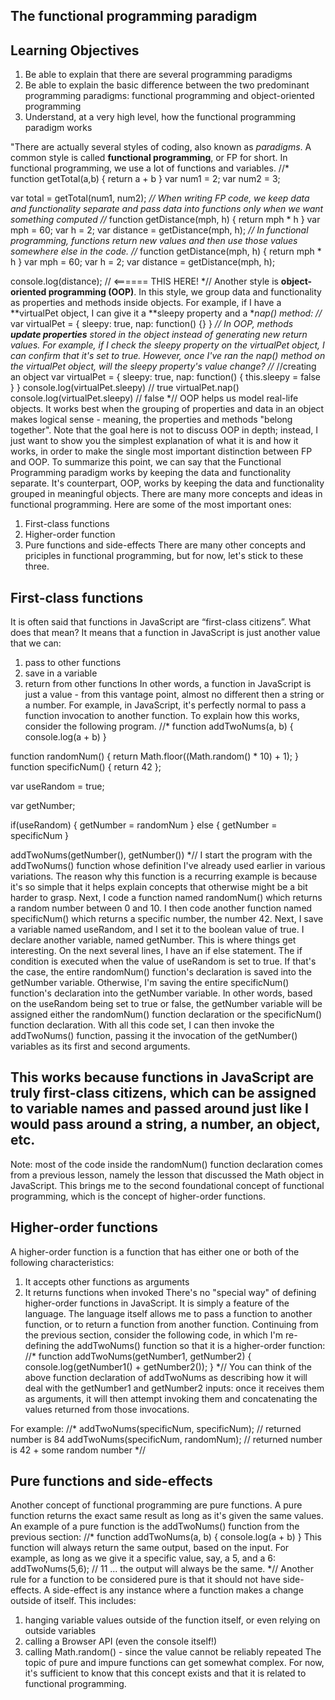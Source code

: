 ## The functional programming paradigm
## Learning Objectives
1. Be able to explain that there are several programming paradigms
2. Be able to explain the basic difference between the two predominant programming paradigms: functional programming and object-oriented programming
3. Understand, at a very high level, how the functional programming paradigm works

"There are actually several styles of coding, also known as *paradigms*. A common style is called **functional programming**, or FP for short.
In functional programming, we use a lot of functions and variables.
//*
function getTotal(a,b) {
    return a + b
}
var num1 = 2;
var num2 = 3;

var total = getTotal(num1, num2);
*//
When writing FP code, we keep data and functionality separate and pass data into functions only when we want something computed
//*
function getDistance(mph, h) {
    return mph * h
}
var mph = 60;
var h = 2;
var distance = getDistance(mph, h);
*//
In functional programming, functions return new values and then use those values somewhere else in the code.
//*
function getDistance(mph, h) {
    return mph * h
}
var mph = 60;
var h = 2;
var distance = getDistance(mph, h);

console.log(distance); // <====== THIS HERE!
*//
Another style is **object-oriented programming (OOP)**. In this style, we group data and functionality as properties and methods inside objects.
For example, if I have a **virtualPet object, I can give it a **sleepy property and a **nap() method:
//*
var virtualPet = {
    sleepy: true,
    nap: function() {}
}
*//
In OOP, methods **update properties** stored in the object instead of generating new return values.
For example, if I check the *sleepy property* on the *virtualPet object*, I can confirm that it's set to true.
However, once I've ran the nap() method on the virtualPet object, will the sleepy property's value change?
//*
//creating an object
var virtualPet = {
    sleepy: true,
    nap: function() {
        this.sleepy = false
    }
}
console.log(virtualPet.sleepy) // true
virtualPet.nap()
console.log(virtualPet.sleepy) // false
*//
OOP helps us model real-life objects. It works best when the grouping of properties and data in an object makes logical sense - meaning, the properties and methods "belong together".
Note that the goal here is not to discuss OOP in depth; instead, I just want to show you the simplest explanation of what it is and how it works, in order to make the single most important distinction between FP and OOP.
To summarize this point, we can say that the Functional Programming paradigm works by keeping the data and functionality separate. It's counterpart, OOP, works by keeping the data and functionality grouped in meaningful objects.
There are many more concepts and ideas in functional programming.
Here are some of the most important ones:
1. First-class functions
2. Higher-order function
3. Pure functions and side-effects
There are many other concepts and priciples in functional programming, but for now, let's stick to these three.
## First-class functions
It is often said that functions in JavaScript are “first-class citizens”. What does that mean?
It means that a function in JavaScript is just another value that we can:
1. pass to other functions
2. save in a variable
3. return from other functions
In other words, a function in JavaScript is just a value - from this vantage point, almost no different then a string or a number.
For example, in JavaScript, it's perfectly normal to pass a function invocation to another function.
To explain how this works, consider the following program.
//*
function addTwoNums(a, b) {
    console.log(a + b)
}

function randomNum() {
    return Math.floor((Math.random() * 10) + 1);
}
function specificNum() { return 42 };

var useRandom = true;

var getNumber;

if(useRandom) {
    getNumber = randomNum
} else {
    getNumber = specificNum
}

addTwoNums(getNumber(), getNumber())
*//
I start the program with the addTwoNums() function whose definition I've already used earlier in various variations. The reason why this function is a recurring example is because it's so simple that it helps explain concepts that otherwise might be a bit harder to grasp.
Next, I code a function named randomNum() which returns a random number between 0 and 10.
I then code another function named specificNum() which returns a specific number, the number 42.
Next, I save a variable named useRandom, and I set it to the boolean value of true. I declare another variable, named getNumber.
This is where things get interesting.
On the next several lines, I have an if else statement. The if condition is executed when the value of useRandom is set to true. If that's the case, the entire randomNum() function's declaration is saved into the getNumber variable. Otherwise, I'm saving the entire specificNum() function's declaration into the getNumber variable.
In other words, based on the useRandom being set to true or false, the getNumber variable will be assigned either the randomNum() function declaration or the specificNum() function declaration.
With all this code set, I can then invoke the addTwoNums() function, passing it the invocation of the getNumber() variables as its first and second arguments.
## This works because functions in JavaScript are truly first-class citizens, which can be assigned to variable names and passed around just like I would pass around a string, a number, an object, etc.
Note: most of the code inside the randomNum() function declaration comes from a previous lesson, namely the lesson that discussed the Math object in JavaScript.
This brings me to the second foundational concept of functional programming, which is the concept of higher-order functions.
## Higher-order functions
A higher-order function is a function that has either one or both of the following characteristics:
1. It accepts other functions as arguments
2. It returns functions when invoked
There's no "special way" of defining higher-order functions in JavaScript. It is simply a feature of the language. The language itself allows me to pass a function to another function, or to return a function from another function.
Continuing from the previous section, consider the following code, in which I'm re-defining the addTwoNums() function so that it is a higher-order function:
//*
function addTwoNums(getNumber1, getNumber2) {
    console.log(getNumber1() + getNumber2());
}
*//
You can think of the above function declaration of addTwoNums as describing how it will deal with the getNumber1 and getNumber2 inputs: once it receives them as arguments, it will then attempt invoking them and concatenating the values returned from those invocations.

For example:
//*
addTwoNums(specificNum, specificNum); // returned number is 84
addTwoNums(specificNum, randomNum); // returned number is 42 + some random number
*//
## Pure functions and side-effects
Another concept of functional programming are pure functions.
A pure function returns the exact same result as long as it's given the same values.
An example of a pure function is the addTwoNums() function from the previous section:
//*
function addTwoNums(a, b) {
    console.log(a + b)
}
This function will always return the same output, based on the input. For example, as long as we give it a specific value, say, a 5, and a 6:  
addTwoNums(5,6); // 11
... the output will always be the same.
*//
Another rule for a function to be considered pure is that it should not have side-effects. A side-effect is any instance where a function makes a change outside of itself.
This includes: 
1. hanging variable values outside of the function itself, or even relying on outside variables 
2. calling a Browser API (even the console itself!) 
3. calling Math.random() - since the value cannot be reliably repeated
The topic of pure and impure functions can get somewhat complex.
For now, it's sufficient to know that this concept exists and that it is related to functional programming.
